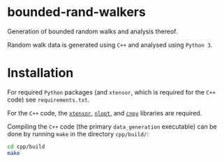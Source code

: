 # bounded-rand-walkers

Generation of bounded random walks and analysis thereof.

Random walk data is generated using `C++` and analysed using `Python 3`.

# Installation

For required `Python` packages (and `xtensor`, which is required for the `C++` code) see `requirements.txt`.

For the `C++` code, the [`xtensor`](https://xtensor.readthedocs.io/en/latest/installation.html), [`nlopt`](https://github.com/stevengj/nlopt), and [`cnpy`](https://github.com/rogersce/cnpy) libraries are required.

Compiling the `C++` code (the primary `data_generation` executable) can be done by running `make` in the directory `cpp/build/`:

```bash
cd cpp/build
make
```
